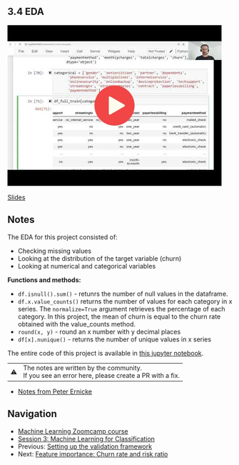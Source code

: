 
## 3.4 EDA

<a href="https://www.youtube.com/watch?v=BNF1wjBwTQA&list=PL3MmuxUbc_hIhxl5Ji8t4O6lPAOpHaCLR"><img src="images/thumbnail-3-04.jpg"></a>

[Slides](https://www.slideshare.net/AlexeyGrigorev/ml-zoomcamp-3-machine-learning-for-classification)


## Notes

The EDA for this project consisted of: 
* Checking missing values 
* Looking at the distribution of the target variable (churn)
* Looking at numerical and categorical variables 

**Functions and methods:** 

* `df.isnull().sum()` - retunrs the number of null values in the dataframe.  
* `df.x.value_counts()` returns the number of values for each category in x series. The `normalize=True` argument retrieves the percentage of each category. In this project, the mean of churn is equal to the churn rate obtained with the value_counts method. 
* `round(x, y)` - round an x number with y decimal places
* `df[x].nunique()` - returns the number of unique values in x series 

The entire code of this project is available in [this jupyter notebook](https://github.com/alexeygrigorev/mlbookcamp-code/blob/master/chapter-03-churn-prediction/03-churn.ipynb). 

<table>
   <tr>
      <td>⚠️</td>
      <td>
         The notes are written by the community. <br>
         If you see an error here, please create a PR with a fix.
      </td>
   </tr>
</table>

* [Notes from Peter Ernicke](https://knowmledge.com/2023/09/27/ml-zoomcamp-2023-machine-learning-for-classification-part-4/)

## Navigation

* [Machine Learning Zoomcamp course](../)
* [Session 3: Machine Learning for Classification](./)
* Previous: [Setting up the validation framework](03-validation.md)
* Next: [Feature importance: Churn rate and risk ratio](05-risk.md)
